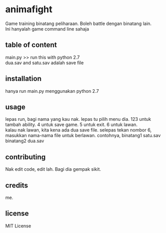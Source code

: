 # animafight

Game training binatang peliharaan. Boleh battle dengan binatang lain.  
Ini hanyalah game command line sahaja  

## table of content

main.py >> run this with python 2.7  
dua.sav and satu.sav adalah save file  

## installation

hanya run main.py menggunakan python 2.7 

## usage

lepas run, bagi nama yang kau nak. lepas tu pilih menu dia. 123 untuk tambah ability. 4 untuk save game. 5 untuk exit. 6 untuk lawan.  
kalau nak lawan, kita kena ada dua save file. selepas tekan nombor 6, masukkan nama-nama file untuk berlawan. contohnya, binatang1 satu.sav binatang2 dua.sav  

## contributing

Nak edit code, edit lah. Bagi dia gempak sikit.

## credits
me.

## license
MIT License
